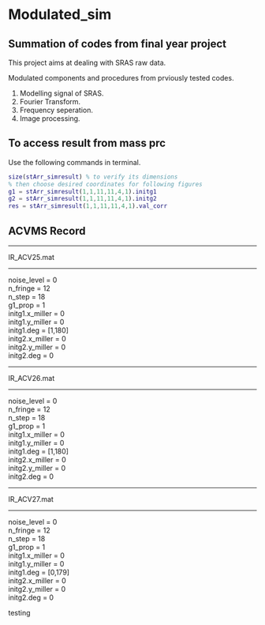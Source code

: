 # Modulated_sim  

## Summation of codes from final year project  

This project aims at dealing with SRAS raw data.  

Modulated components and procedures from prviously tested codes.  

1. Modelling signal of SRAS.
2. Fourier Transform.
3. Frequency seperation.
4. Image processing.

## To access result from mass prc  

Use the following commands in terminal.  

```matlab
size(stArr_simresult) % to verify its dimensions
% then choose desired coordinates for following figures
g1 = stArr_simresult(1,1,11,11,4,1).initg1
g2 = stArr_simresult(1,1,11,11,4,1).initg2
res = stArr_simresult(1,1,11,11,4,1).val_corr
```

## ACVMS Record  

---

IR_ACV25.mat  

---

noise_level = 0  
n_fringe = 12  
n_step = 18  
g1_prop = 1  
initg1.x_miller = 0  
initg1.y_miller = 0  
initg1.deg = [1,180]  
initg2.x_miller = 0  
initg2.y_miller = 0  
initg2.deg = 0  

---

IR_ACV26.mat  

---

noise_level = 0  
n_fringe = 12  
n_step = 18  
g1_prop = 1  
initg1.x_miller = 0  
initg1.y_miller = 0  
initg1.deg = [1,180]  
initg2.x_miller = 0  
initg2.y_miller = 0  
initg2.deg = 0  

---

IR_ACV27.mat  

---

noise_level = 0  
n_fringe = 12  
n_step = 18  
g1_prop = 1  
initg1.x_miller = 0  
initg1.y_miller = 0  
initg1.deg = [0,179]  
initg2.x_miller = 0  
initg2.y_miller = 0  
initg2.deg = 0  

testing
